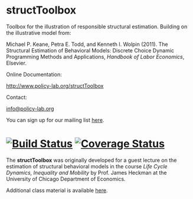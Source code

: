 structToolbox
============= 

Toolbox for the illustration of responsible structural estimation. Building on the illustrative model from:

Michael P. Keane, Petra E. Todd, and Kenneth I. Wolpin (2011). The Structural Estimation of Behavioral Models: Discrete Choice Dynamic Programming Methods and Applications, *Handbook of Labor Economics*, Elsevier. 

Online Documentation:

http://www.policy-lab.org/structToolbox

Contact:

info@policy-lab.org

You can sign up for our mailing list [here](http://eepurl.com/RStEH).


[![Build Status](https://travis-ci.org/peisenha/structToolbox.svg?branch=master)](https://travis-ci.org/peisenha/structToolbox)
[![Coverage Status](https://coveralls.io/repos/peisenha/structToolbox/badge.png)](https://coveralls.io/r/peisenha/structToolbox)
====

The **structToolbox** was originally developed for a guest lecture on the estimation of structural behavioral models in the course *Life Cycle Dynamics, Inequality and Mobility* by Prof. James Heckman at the University of Chicago Department of Economics. 

Additional class material is available [here](http://www.policy-lab.org/teaching/struct-toolbox).

